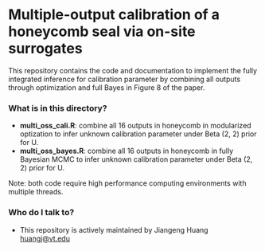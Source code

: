 # Multiple-output calibration of a honeycomb seal via on-site surrogates

This repository contains the code and documentation to implement the fully integrated inference for calibration parameter by combining all outputs through optimization and full Bayes in Figure 8 of the paper. 

### What is in this directory? 


* **multi_oss_cali.R**: combine all 16 outputs in honeycomb in modularized optization to infer unknown calibration parameter under Beta (2, 2) prior for U.
* **multi_oss_bayes.R**: combine all 16 outputs in honeycomb in fully Bayesian MCMC to infer unknown calibration parameter under Beta (2, 2) prior for U.

Note: both code require high performance computing environments with multiple threads. 


### Who do I talk to? ###

* This repository is actively maintained by Jiangeng Huang <huangj@vt.edu>


